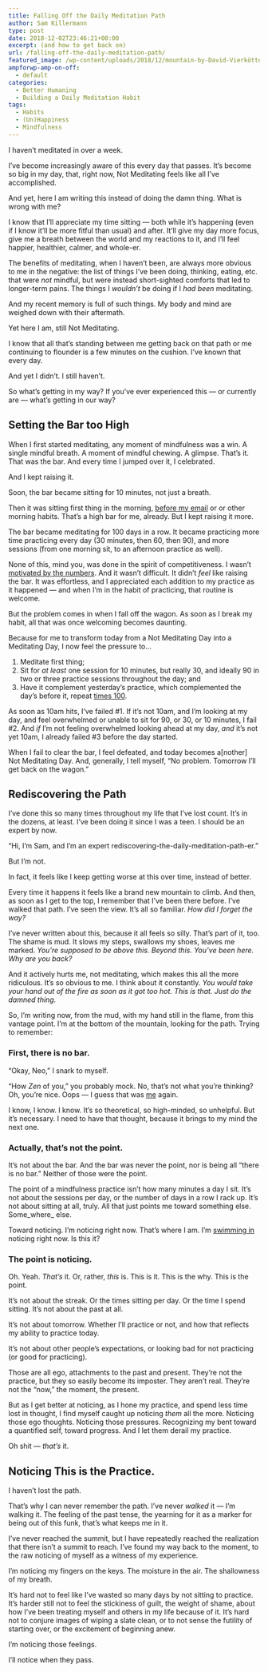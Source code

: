 ```yaml
---
title: Falling Off the Daily Meditation Path
author: Sam Killermann
type: post
date: 2018-12-02T23:46:21+00:00
excerpt: (and how to get back on)
url: /falling-off-the-daily-meditation-path/
featured_image: /wp-content/uploads/2018/12/mountain-by-David-Vierkötter.jpg
ampforwp-amp-on-off:
  - default
categories:
  - Better Humaning
  - Building a Daily Meditation Habit
tags:
  - Habits
  - (Un)Happiness
  - Mindfulness
---
```

I haven&#8217;t meditated in over a week. 

I&#8217;ve become increasingly aware of this every day that passes. It&#8217;s become so big in my day, that, right now, Not Meditating feels like all I&#8217;ve accomplished. 

And yet, here I am writing this instead of doing the damn thing. What is wrong with me?

I know that I&#8217;ll appreciate my time sitting &#8212; both while it&#8217;s happening (even if I know it&#8217;ll be more fitful than usual) and after. It&#8217;ll give my day more focus, give me a breath between the world and my reactions to it, and I&#8217;ll feel happier, healthier, calmer, and whole-er.

The benefits of meditating, when I haven&#8217;t been, are always more obvious to me in the negative: the list of things I&#8217;ve been doing, thinking, eating, etc. that were _not_ mindful, but were instead short-sighted comforts that led to longer-term pains. The things I _wouldn&#8217;t_ be doing if I _had been_ meditating.

And my recent memory is full of such things. My body and mind are weighed down with their aftermath.

Yet here I am, still Not Meditating. 

I know that all that&#8217;s standing between me getting back on that path or me continuing to flounder is a few minutes on the cushion. I&#8217;ve known that every day.

And yet I didn&#8217;t. I still haven&#8217;t.

So what&#8217;s getting in my way? If you&#8217;ve ever experienced this &#8212; or currently are &#8212; what&#8217;s getting in our way?

<!--more-->

## Setting the Bar too High

When I first started meditating, any moment of mindfulness was a win. A single mindful breath. A moment of mindful chewing. A glimpse. That&#8217;s it. That was the bar. And every time I jumped over it, I celebrated.

And I kept raising it.

Soon, the bar became sitting for 10 minutes, not just a breath.

Then it was sitting first thing in the morning, [before my email][1] or or other morning habits. That&#8217;s a high bar for me, already. But I kept raising it more.

The bar became meditating for 100 days in a row. It became practicing more time practicing every day (30 minutes, then 60, then 90), and more sessions (from one morning sit, to an afternoon practice as well).

None of this, mind you, was done in the spirit of competitiveness. I wasn&#8217;t [motivated by the numbers][2]. And it wasn&#8217;t difficult. It didn&#8217;t _feel_ like raising the bar. It was effortless, and I appreciated each addition to my practice as it happened &#8212; and when I&#8217;m in the habit of practicing, that routine is welcome. 

But the problem comes in when I fall off the wagon. As soon as I break my habit, all that was once welcoming becomes daunting.

Because for me to transform today from a Not Meditating Day into a Meditating Day, I now feel the pressure to&#8230;

  1. Meditate first thing;
  2. Sit for _at least_ one session for 10 minutes, but really 30, and ideally 90 in two or three practice sessions throughout the day; and
  3. Have it complement yesterday&#8217;s practice, which complemented the day&#8217;s before it, repeat [times 100][3].

As soon as 10am hits, I&#8217;ve failed #1. If it&#8217;s not 10am, and I&#8217;m looking at my day, and feel overwhelmed or unable to sit for 90, or 30, or 10 minutes, I fail #2. And _if_ I&#8217;m not feeling overwhelmed looking ahead at my day, _and_ it&#8217;s not yet 10am, I already failed #3 before the day started.

When I fail to clear the bar, I feel defeated, and today becomes a[nother] Not Meditating Day. And, generally, I tell myself, &#8220;No problem. Tomorrow I&#8217;ll get back on the wagon.&#8221;

## Rediscovering the Path

I&#8217;ve done this so many times throughout my life that I&#8217;ve lost count. It&#8217;s in the dozens, at least. I&#8217;ve been doing it since I was a teen. I should be an expert by now. 

&#8220;Hi, I&#8217;m Sam, and I&#8217;m an expert rediscovering-the-daily-meditation-path-er.&#8221;

But I&#8217;m not.

In fact, it feels like I keep getting worse at this over time, instead of better.

Every time it happens it feels like a brand new mountain to climb. And then, as soon as I get to the top, I remember that I&#8217;ve been there before. I&#8217;ve walked that path. I&#8217;ve seen the view. It&#8217;s all so familiar. _How did I forget the way?_

I&#8217;ve never written about this, because it all feels so silly. That&#8217;s part of it, too. The shame is mud. It slows my steps, swallows my shoes, leaves me marked. _You&#8217;re supposed to be above this. Beyond this. You&#8217;ve been here. Why are you back?_

And it actively hurts me, not meditating, which makes this all the more ridiculous. It&#8217;s so obvious to me. I think about it constantly. _You would take your hand out of the fire as soon as it got too hot. This is that. Just do the damned thing._

So, I&#8217;m writing now, from the mud, with my hand still in the flame, from this vantage point. I&#8217;m at the bottom of the mountain, looking for the path. Trying to remember:

### First, there is no bar.

&#8220;Okay, Neo,&#8221; I snark to myself.

&#8220;How _Zen_ of you,&#8221; you probably mock. No, that&#8217;s not what you&#8217;re thinking? Oh, you&#8217;re nice. Oops &#8212; I guess that was [me][4] again.

I know, I know. I know. It&#8217;s so theoretical, so high-minded, so unhelpful. But it&#8217;s necessary. I need to have that thought, because it brings to my mind the next one.

### Actually, that&#8217;s not the point.

It&#8217;s not about the bar. And the bar was never the point, nor is being all &#8220;there is no bar.&#8221; Neither of those were the point.

The point of a mindfulness practice isn&#8217;t how many minutes a day I sit. It&#8217;s not about the sessions per day, or the number of days in a row I rack up. It&#8217;s not about sitting at all, truly. All that just points me toward something else. Some_where_ else.

Toward noticing. I&#8217;m noticing right now. That&#8217;s where I am. I&#8217;m [swimming in][5] noticing right now. Is this it?

### The point is noticing.

Oh. Yeah. _That&#8217;s_ it. Or, rather, _this_ is. This is it. This is the why. This is the point.

It&#8217;s not about the streak. Or the times sitting per day. Or the time I spend sitting. It&#8217;s not about the past at all.

It&#8217;s not about tomorrow. Whether I&#8217;ll practice or not, and how that reflects my ability to practice today.

It&#8217;s not about other people&#8217;s expectations, or looking bad for not practicing (or good for practicing).

Those are all ego, attachments to the past and present. They&#8217;re not the practice, but they so easily become its imposter. They aren&#8217;t real. They&#8217;re not the &#8220;now,&#8221; the moment, the present.

But as I get better at noticing, as I hone my practice, and spend less time lost in thought, I find myself caught up noticing _them_ all the more. Noticing those ego thoughts. Noticing those pressures. Recognizing my bent toward a quantified self, toward progress. And I let them derail my practice.

Oh shit &#8212; _that&#8217;s_ it.

## Noticing This is the Practice.

I haven&#8217;t lost the path.

That&#8217;s why I can never remember the path. I&#8217;ve never _walked_ it &#8212; I&#8217;m walking it. The feeling of the past tense, the yearning for it as a marker for being out of this funk, that&#8217;s what keeps me in it.

I&#8217;ve never reached the summit, but I have repeatedly reached the realization that there isn&#8217;t a summit to reach. I&#8217;ve found my way back to the moment, to the raw noticing of myself as a witness of my experience.

I&#8217;m noticing my fingers on the keys. The moisture in the air. The shallowness of my breath.

It&#8217;s hard not to feel like I&#8217;ve wasted so many days by not sitting to practice. It&#8217;s harder still not to feel the stickiness of guilt, the weight of shame, about how I&#8217;ve been treating myself and others in my life because of it. It&#8217;s hard not to conjure images of wiping a slate clean, or to not sense the futility of starting over, or the excitement of beginning anew.

I&#8217;m noticing those feelings. 

I&#8217;ll notice when they pass.

 [1]: /maintaining-daily-meditation-habit/
 [2]: /numbers-rule-my-life/
 [3]: /building-daily-meditation-habit/
 [4]: /stop-being-harder-on-self/
 [5]: http://bulletin-archive.kenyon.edu/x4280.html